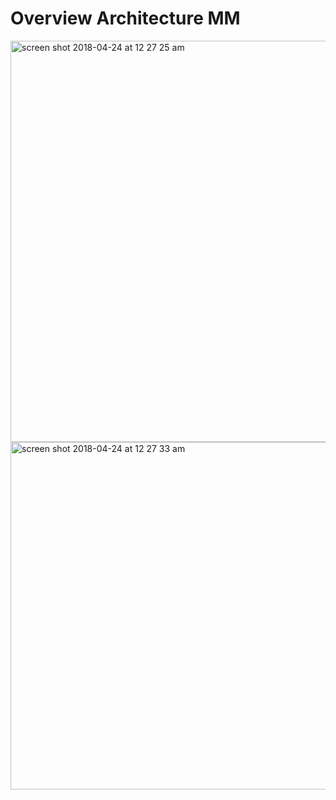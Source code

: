 # Overview Architecture MM

<img width="642" alt="screen shot 2018-04-24 at 12 27 25 am" src="https://user-images.githubusercontent.com/16814956/39143963-8e35dd42-4759-11e8-98f4-5af37134d974.png">

<img width="556" alt="screen shot 2018-04-24 at 12 27 33 am" src="https://user-images.githubusercontent.com/16814956/39143986-a3ab871c-4759-11e8-8782-4aa76ede3419.png">

